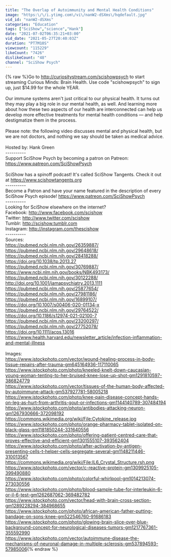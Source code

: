 ```yaml
---
title: "The Overlap of Autoimmunity and Mental Health Conditions"
image: "https:\/\/i.ytimg.com\/vi\/nanW2-dSXms\/hqdefault.jpg"
vid_id: "nanW2-dSXms"
categories: "Education"
tags: ["SciShow","science","Hank"]
date: "2021-07-02T06:35:21+03:00"
vid_date: "2021-05-27T20:40:03Z"
duration: "PT7M10S"
viewcount: "115229"
likeCount: "7426"
dislikeCount: "48"
channel: "SciShow Psych"
---
```

{% raw %}Go to <a rel="nofollow" target="blank" href="http://curiositystream.com/scishowpsych">http://curiositystream.com/scishowpsych</a> to start streaming Curious Minds: Brain Health. Use code &quot;scishowpsych&quot; to sign up, just $14.99 for the whole YEAR.<br /><br />Our immune systems aren't just critical to our physical health. It turns out they may play a big role in our mental health, as well. And learning more about how these two aspects of our health are interconnected can help us develop more effective treatments for mental health conditions — and help destigmatize them in the process.<br /><br />Please note: the following video discusses mental and physical health, but we are not doctors, and nothing we say should be taken as medical advice.<br /><br />Hosted by: Hank Green<br />----------<br />Support SciShow Psych by becoming a patron on Patreon: <a rel="nofollow" target="blank" href="https://www.patreon.com/SciShowPsych">https://www.patreon.com/SciShowPsych</a><br /><br />SciShow has a spinoff podcast! It's called SciShow Tangents. Check it out at <a rel="nofollow" target="blank" href="https://www.scishowtangents.org">https://www.scishowtangents.org</a><br />----------<br />Become a Patron and have your name featured in the description of every SciShow Psych episode! <a rel="nofollow" target="blank" href="https://www.patreon.com/SciShowPsych">https://www.patreon.com/SciShowPsych</a><br />----------<br />Looking for SciShow elsewhere on the internet?<br />Facebook: <a rel="nofollow" target="blank" href="http://www.facebook.com/scishow">http://www.facebook.com/scishow</a><br />Twitter: <a rel="nofollow" target="blank" href="http://www.twitter.com/scishow">http://www.twitter.com/scishow</a><br />Tumblr: <a rel="nofollow" target="blank" href="http://scishow.tumblr.com">http://scishow.tumblr.com</a><br />Instagram: <a rel="nofollow" target="blank" href="http://instagram.com/thescishow">http://instagram.com/thescishow</a><br />----------<br />Sources:<br /><a rel="nofollow" target="blank" href="https://pubmed.ncbi.nlm.nih.gov/26359887/">https://pubmed.ncbi.nlm.nih.gov/26359887/</a><br /><a rel="nofollow" target="blank" href="https://pubmed.ncbi.nlm.nih.gov/29648618/">https://pubmed.ncbi.nlm.nih.gov/29648618/</a><br /><a rel="nofollow" target="blank" href="https://pubmed.ncbi.nlm.nih.gov/28418288/">https://pubmed.ncbi.nlm.nih.gov/28418288/</a><br /><a rel="nofollow" target="blank" href="https://doi.org/10.1038/tp.2013.27">https://doi.org/10.1038/tp.2013.27</a><br /><a rel="nofollow" target="blank" href="https://pubmed.ncbi.nlm.nih.gov/30769887/">https://pubmed.ncbi.nlm.nih.gov/30769887/</a><br /><a rel="nofollow" target="blank" href="https://www.ncbi.nlm.nih.gov/books/NBK493173/">https://www.ncbi.nlm.nih.gov/books/NBK493173/</a> <br /><a rel="nofollow" target="blank" href="https://pubmed.ncbi.nlm.nih.gov/30122288/">https://pubmed.ncbi.nlm.nih.gov/30122288/</a><br /><a rel="nofollow" target="blank" href="http://doi.org/10.1001/jamapsychiatry.2013.1111">http://doi.org/10.1001/jamapsychiatry.2013.1111</a><br /><a rel="nofollow" target="blank" href="https://pubmed.ncbi.nlm.nih.gov/25877654/">https://pubmed.ncbi.nlm.nih.gov/25877654/</a><br /><a rel="nofollow" target="blank" href="https://pubmed.ncbi.nlm.nih.gov/27981186/">https://pubmed.ncbi.nlm.nih.gov/27981186/</a><br /><a rel="nofollow" target="blank" href="https://pubmed.ncbi.nlm.nih.gov/16899107/">https://pubmed.ncbi.nlm.nih.gov/16899107/</a><br /><a rel="nofollow" target="blank" href="https://doi.org/10.1007/s00406-020-01134-x">https://doi.org/10.1007/s00406-020-01134-x</a><br /><a rel="nofollow" target="blank" href="https://pubmed.ncbi.nlm.nih.gov/29764522/">https://pubmed.ncbi.nlm.nih.gov/29764522/</a><br /><a rel="nofollow" target="blank" href="https://doi.org/10.1186/s12974-021-02100-7">https://doi.org/10.1186/s12974-021-02100-7</a> <br /><a rel="nofollow" target="blank" href="https://pubmed.ncbi.nlm.nih.gov/23200297/">https://pubmed.ncbi.nlm.nih.gov/23200297/</a><br /><a rel="nofollow" target="blank" href="https://pubmed.ncbi.nlm.nih.gov/27752078/">https://pubmed.ncbi.nlm.nih.gov/27752078/</a><br /><a rel="nofollow" target="blank" href="https://doi.org/10.1111/acps.13016">https://doi.org/10.1111/acps.13016</a> <br /><a rel="nofollow" target="blank" href="https://www.health.harvard.edu/newsletter_article/infection-inflammation-and-mental-illness">https://www.health.harvard.edu/newsletter_article/infection-inflammation-and-mental-illness</a><br /><br />Images:<br /><a rel="nofollow" target="blank" href="https://www.istockphoto.com/vector/wound-healing-process-in-body-tissue-repairs-after-trauma-gm645164936-117110065">https://www.istockphoto.com/vector/wound-healing-process-in-body-tissue-repairs-after-trauma-gm645164936-117110065</a><br /><a rel="nofollow" target="blank" href="https://www.istockphoto.com/photo/kneeled-knelt-down-caucasian-young-woman-tenting-to-her-bruised-knee-lose-up-shot-gm1291810597-386824779">https://www.istockphoto.com/photo/kneeled-knelt-down-caucasian-young-woman-tenting-to-her-bruised-knee-lose-up-shot-gm1291810597-386824779</a><br /><a rel="nofollow" target="blank" href="https://www.istockphoto.com/vector/tissues-of-the-human-body-affected-by-autoimmune-attack-gm537927781-58005218">https://www.istockphoto.com/vector/tissues-of-the-human-body-affected-by-autoimmune-attack-gm537927781-58005218</a><br /><a rel="nofollow" target="blank" href="https://www.istockphoto.com/photo/knee-pain-disease-concept-hands-on-leg-as-hurt-from-arthritis-gout-or-infections-gm1144140789-307484194">https://www.istockphoto.com/photo/knee-pain-disease-concept-hands-on-leg-as-hurt-from-arthritis-gout-or-infections-gm1144140789-307484194</a><br /><a rel="nofollow" target="blank" href="https://www.istockphoto.com/photo/antibodies-attacking-neuron-gm1267930666-372098192">https://www.istockphoto.com/photo/antibodies-attacking-neuron-gm1267930666-372098192</a><br /><a rel="nofollow" target="blank" href="https://commons.wikimedia.org/wiki/File:Cytokine_release.jpg">https://commons.wikimedia.org/wiki/File:Cytokine_release.jpg</a><br /><a rel="nofollow" target="blank" href="https://www.istockphoto.com/photo/orange-pharmacy-tablet-isolated-on-black-glass-gm1181850244-331640556">https://www.istockphoto.com/photo/orange-pharmacy-tablet-isolated-on-black-glass-gm1181850244-331640556</a><br /><a rel="nofollow" target="blank" href="https://www.istockphoto.com/photo/offering-patient-centred-care-that-proves-effective-and-efficient-gm1301555107-393562404">https://www.istockphoto.com/photo/offering-patient-centred-care-that-proves-effective-and-efficient-gm1301555107-393562404</a><br /><a rel="nofollow" target="blank" href="https://www.istockphoto.com/photo/after-activation-by-antigen-presenting-cells-t-helper-cells-segregate-several-gm1148211446-310013567">https://www.istockphoto.com/photo/after-activation-by-antigen-presenting-cells-t-helper-cells-segregate-several-gm1148211446-310013567</a><br /><a rel="nofollow" target="blank" href="https://commons.wikimedia.org/wiki/File:IL6_Crystal_Structure.rsh.png">https://commons.wikimedia.org/wiki/File:IL6_Crystal_Structure.rsh.png</a><br /><a rel="nofollow" target="blank" href="https://www.istockphoto.com/vector/c-reactive-protein-gm1309925105-399490880">https://www.istockphoto.com/vector/c-reactive-protein-gm1309925105-399490880</a><br /><a rel="nofollow" target="blank" href="https://www.istockphoto.com/photo/colorful-whirlpool-gm1014213074-273030556">https://www.istockphoto.com/photo/colorful-whirlpool-gm1014213074-273030556</a><br /><a rel="nofollow" target="blank" href="https://www.istockphoto.com/photo/blood-sample-tube-for-interleukin-6-or-il-6-test-gm1262687062-369482782">https://www.istockphoto.com/photo/blood-sample-tube-for-interleukin-6-or-il-6-test-gm1262687062-369482782</a><br /><a rel="nofollow" target="blank" href="https://www.istockphoto.com/vector/head-with-brain-cross-section-gm1289228294-384968655">https://www.istockphoto.com/vector/head-with-brain-cross-section-gm1289228294-384968655</a><br /><a rel="nofollow" target="blank" href="https://www.istockphoto.com/photo/african-american-father-putting-bandage-on-sons-knee-gm522546760-91686183">https://www.istockphoto.com/photo/african-american-father-putting-bandage-on-sons-knee-gm522546760-91686183</a><br /><a rel="nofollow" target="blank" href="https://www.istockphoto.com/photo/glowing-brain-slice-over-blue-background-concept-for-neurological-diseases-tumors-gm1217767361-355592990">https://www.istockphoto.com/photo/glowing-brain-slice-over-blue-background-concept-for-neurological-diseases-tumors-gm1217767361-355592990</a><br /><a rel="nofollow" target="blank" href="https://www.istockphoto.com/vector/autoimmune-disease-the-mechanisms-of-neuronal-damage-in-multiple-sclerosis-gm537894593-57985006">https://www.istockphoto.com/vector/autoimmune-disease-the-mechanisms-of-neuronal-damage-in-multiple-sclerosis-gm537894593-57985006</a>{% endraw %}
